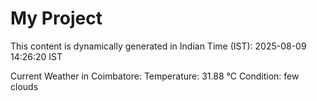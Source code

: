 # My Project

This content is dynamically generated in Indian Time (IST): 2025-08-09 14:26:20 IST


Current Weather in Coimbatore:
Temperature: 31.88 °C
Condition: few clouds
